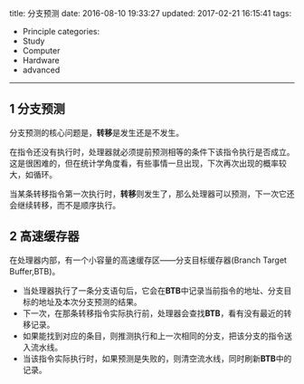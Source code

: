 title: 分支预测
date: 2016-08-10 19:33:27
updated: 2017-02-21 16:15:41
tags:
- Principle
categories:
- Study
- Computer
- Hardware
- advanced
---
## 1 分支预测

分支预测的核心问题是，**转移**是发生还是不发生。

在指令还没有执行时，处理器就必须提前预测相等的条件下该指令执行是否成立。
这是很困难的，但在统计学角度看，有些事情一旦出现，下次再次出现的概率较大，如循环。

当某条转移指令第一次执行时，**转移**则发生了，那么处理器可以预测，下一次它还会继续转移，而不是顺序执行。

## 2 高速缓存器

在处理器内部，有一个小容量的高速缓存区——分支目标缓存器(Branch Target Buffer,BTB)。

- 当处理器执行了一条分支语句后，它会在**BTB**中记录当前指令的地址、分支目标的地址及本次分支预测的结果。
- 下一次，在那条转移指令实际执行前，处理器会查找**BTB**，看有没有最近的转移记录。
- 如果能找到对应的条目，则推测执行和上一次相同的分支，把该分支的指令送入流水线。
- 当该指令实际执行时，如果预测是失败的，则清空流水线，同时刷新**BTB**中的记录。